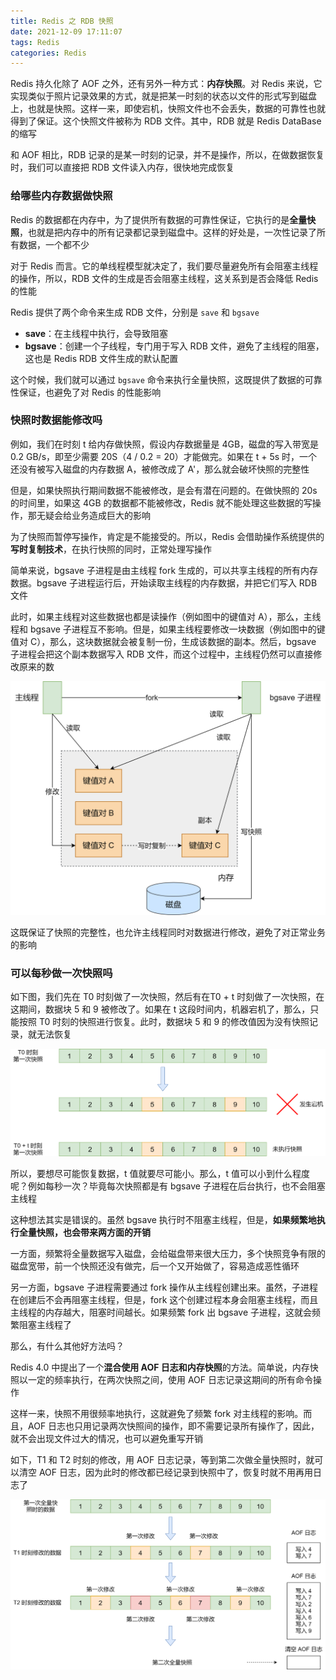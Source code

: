 ```yaml
---
title: Redis 之 RDB 快照
date: 2021-12-09 17:11:07
tags: Redis
categories: Redis
---
```


Redis 持久化除了 AOF 之外，还有另外一种方式：**内存快照**。对 Redis 来说，它实现类似于照片记录效果的方式，就是把某一时刻的状态以文件的形式写到磁盘上，也就是快照。这样一来，即使宕机，快照文件也不会丢失，数据的可靠性也就得到了保证。这个快照文件被称为 RDB 文件。其中，RDB 就是 Redis DataBase  的缩写



和 AOF 相比，RDB 记录的是某一时刻的记录，并不是操作，所以，在做数据恢复时，我们可以直接把 RDB 文件读入内存，很快地完成恢复



### 给哪些内存数据做快照



Redis 的数据都在内存中，为了提供所有数据的可靠性保证，它执行的是**全量快照**，也就是把内存中的所有记录都记录到磁盘中。这样的好处是，一次性记录了所有数据，一个都不少



对于 Redis 而言。它的单线程模型就决定了，我们要尽量避免所有会阻塞主线程的操作，所以，RDB 文件的生成是否会阻塞主线程，这关系到是否会降低 Redis 的性能



Redis 提供了两个命令来生成 RDB 文件，分别是 `save` 和 `bgsave`



- **save**：在主线程中执行，会导致阻塞
- **bgsave**：创建一个子线程，专门用于写入 RDB 文件，避免了主线程的阻塞，这也是 Redis RDB 文件生成的默认配置



这个时候，我们就可以通过 `bgsave` 命令来执行全量快照，这既提供了数据的可靠性保证，也避免了对 Redis 的性能影响



### 快照时数据能修改吗



例如，我们在时刻 t 给内存做快照，假设内存数据量是 4GB，磁盘的写入带宽是 0.2 GB/s，即至少需要 20S（4 / 0.2 = 20）才能做完。如果在 t + 5s 时，一个还没有被写入磁盘的内存数据 A，被修改成了 A'，那么就会破坏快照的完整性



但是，如果快照执行期间数据不能被修改，是会有潜在问题的。在做快照的 20s 的时间里，如果这 4GB 的数据都不能被修改，Redis 就不能处理这些数据的写操作，那无疑会给业务造成巨大的影响



为了快照而暂停写操作，肯定是不能接受的。所以，Redis 会借助操作系统提供的**写时复制技术**，在执行快照的同时，正常处理写操作



简单来说，bgsave 子进程是由主线程 fork 生成的，可以共享主线程的所有内存数据。bgsave 子进程运行后，开始读取主线程的内存数据，并把它们写入 RDB 文件



此时，如果主线程对这些数据也都是读操作（例如图中的键值对 A），那么，主线程和 bgsave 子进程互不影响。但是，如果主线程要修改一块数据（例如图中的键值对 C），那么，这块数据就会被复制一份，生成该数据的副本。然后，bgsave 子进程会把这个副本数据写入 RDB 文件，而这个过程中，主线程仍然可以直接修改原来的数

![写时复制](Redis-之-RDB-快照/写时复制.png)



这既保证了快照的完整性，也允许主线程同时对数据进行修改，避免了对正常业务的影响



### 可以每秒做一次快照吗



如下图，我们先在 T0 时刻做了一次快照，然后有在T0 + t 时刻做了一次快照，在这期间，数据块 5 和 9 被修改了。如果在 t 这段时间内，机器宕机了，那么，只能按照 T0 时刻的快照进行恢复。此时，数据块 5 和 9 的修改值因为没有快照记录，就无法恢复



![快照机制下的数据丢失](Redis-之-RDB-快照/快照机制下的数据丢失.png)



所以，要想尽可能恢复数据，t 值就要尽可能小。那么，t 值可以小到什么程度呢？例如每秒一次？毕竟每次快照都是有 bgsave 子进程在后台执行，也不会阻塞主线程



这种想法其实是错误的。虽然 bgsave 执行时不阻塞主线程，但是，**如果频繁地执行全量快照，也会带来两方面的开销**



一方面，频繁将全量数据写入磁盘，会给磁盘带来很大压力，多个快照竞争有限的磁盘宽带，前一个快照还没有做完，后一个又开始做了，容易造成恶性循环



另一方面，bgsave 子进程需要通过 fork 操作从主线程创建出来。虽然，子进程在创建后不会再阻塞主线程，但是，fork 这个创建过程本身会阻塞主线程，而且主线程的内存越大，阻塞时间越长。如果频繁 fork 出 bgsave 子进程，这就会频繁阻塞主线程了



那么，有什么其他好方法吗？



Redis 4.0 中提出了一个**混合使用 AOF 日志和内存快照**的方法。简单说，内存快照以一定的频率执行，在两次快照之间，使用 AOF 日志记录这期间的所有命令操作



这样一来，快照不用很频率地执行，这就避免了频繁 fork 对主线程的影响。而且，AOF 日志也只用记录两次快照间的操作，即不需要记录所有操作了，因此，就不会出现文件过大的情况，也可以避免重写开销



如下，T1 和 T2 时刻的修改，用 AOF 日志记录，等到第二次做全量快照时，就可以清空 AOF 日志，因为此时的修改都已经记录到快照中了，恢复时就不用再用日志了



![RDB和AOF混用](Redis-之-RDB-快照/RDB和AOF混用.png)